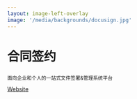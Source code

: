 ```yaml
---
layout: image-left-overlay
image: '/media/backgrounds/docusign.jpg'
---
```

<div class="justify-center h-full flex-col flex">

  <LetsignLogo class="w-100px mb-4 inline-flex" />

  <h1 class="font-300 no-mb">合同签约</h1>
  <h3 class="font-bold-force text-altBlue dark:text-current no-mb">
    <!-- 抖音 -->
  </h3>
  <p class="font-300 text-gray-400 no-m" style="font-size: 0.7rem;">面向企业和个人的一站式文件签署&管理系统平台</p>

  <div class="mt-6">
    <a href="https://www.letsign.com" target="_blank" class="inline-flex items-center gap-1 w-auto" style="font-size: 0.8rem;"><akar-icons:link-on class="inline" /> Website</a>
  </div>
</div>
